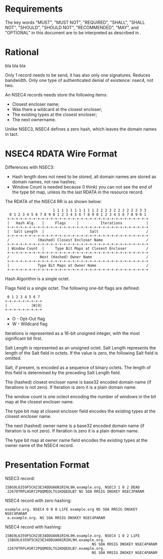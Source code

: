 # Requirements
The key words "MUST", "MUST NOT", "REQUIRED", "SHALL", "SHALL
NOT", "SHOULD", "SHOULD NOT", "RECOMMENDED",  "MAY", and
"OPTIONAL" in this document are to be interpreted as described in
[](#RFC2119).


# Rational

bla bla bla

Only 1 record needs to be send, it has also only one signatures. Reduces
bandwidth. Only one type of authenticated denial of existence: nsec4, not two.

An NSEC4 records needs store the following items:

* Closest encloser name;
* Was there a wildcard at the closest encloser;
* The existing types at the closest encloser;
* The next ownername.

Unlike NSEC3, NSEC4 defines a zero hash, which leaves the domain names in tact.

# NSEC4 RDATA Wire Format

Differences with NSEC3:

* Hash length does not need to be stored, all domain names are stored as domain names,
   not raw hashes;
* Window Count is needed because (I think) you can not see the end of the type bit map, unless
   its the last RDATA in the resource record.

The RDATA of the NSEC4 RR is as shown below:

                          1 1 1 1 1 1 1 1 1 1 2 2 2 2 2 2 2 2 2 2 3 3
      0 1 2 3 4 5 6 7 8 9 0 1 2 3 4 5 6 7 8 9 0 1 2 3 4 5 6 7 8 9 0 1
     +-+-+-+-+-+-+-+-+-+-+-+-+-+-+-+-+-+-+-+-+-+-+-+-+-+-+-+-+-+-+-+-+
     |   Hash Alg.   |     Flags     |          Iterations           |
     +-+-+-+-+-+-+-+-+-+-+-+-+-+-+-+-+-+-+-+-+-+-+-+-+-+-+-+-+-+-+-+-+
     |  Salt Length  |                     Salt                      /
     +-+-+-+-+-+-+-+-+-+-+-+-+-+-+-+-+-+-+-+-+-+-+-+-+-+-+-+-+-+-+-+-+
     /             (Hashed) Closest Encloser Name                    /
     +-+-+-+-+-+-+-+-+-+-+-+-+-+-+-+-+-+-+-+-+-+-+-+-+-+-+-+-+-+-+-+-+ 
     | Window Count  |     Type Bit Maps at Closest Encloser         /
     +-+-+-+-+-+-+-+-+-+-+-+-+-+-+-+-+-+-+-+-+-+-+-+-+-+-+-+-+-+-+-+-+ 
     /              Next (Hashed) Owner Name                         /
     +-+-+-+-+-+-+-+-+-+-+-+-+-+-+-+-+-+-+-+-+-+-+-+-+-+-+-+-+-+-+-+-+
     |             Type Bit Maps at Owner Name                       /
     +-+-+-+-+-+-+-+-+-+-+-+-+-+-+-+-+-+-+-+-+-+-+-+-+-+-+-+-+-+-+-+-+

Hash Algorithm is a single octet.

Flags field is a single octet. The following one-bit flags are defined:

     0 1 2 3 4 5 6 7
    +-+-+-+-+-+-+-+-+
    |           |W|O|
    +-+-+-+-+-+-+-+-+

* O - Opt-Out flag
* W - Wildcard flag

Iterations is represented as a 16-bit unsigned integer, with the most
significant bit first.

Salt Length is represented as an unsigned octet.  Salt Length
represents the length of the Salt field in octets.  If the value is
zero, the following Salt field is omitted.

Salt, if present, is encoded as a sequence of binary octets.  The
length of this field is determined by the preceding Salt Length
field.

The (hashed) closest encloser name is base32 encoded domain name (if 
Iterations is not zero). If Iteration is zero it is a plain domain name.

The window count is one octect encoding the number of windows in 
the bit map at the closest encloser name.

The type bit map at closest encloser field encodes the existing types at the
closest encloser name.

The next (hashed) owner name is a base32 encoded domain name (if Iteration
is is not zero). If Iteration is zero it is a plain domain name.

The type bit map at owner name field encodes the existing types at the
owner name of the NSEC4 record.

# Presentation Format

NSEC3 record:

    15BG9L6359F5CH23E34DDUA6N1RIHL9H.example.org. NSEC3 1 0 2 DEAD 
     22670TRPLHSR72PQQMEDLTG1KDQEOLB7 NS SOA RRSIG DNSKEY NSEC3PARAM

NSEC4 record with zero hashing:

    example.org. NSEC4 0 0 0 L1FE example.org NS SOA RRSIG DNSKEY NSEC4PARAM 
     a.example.org. NS SOA RRSIG DNSKEY NSEC4PARAM

NSEC4 record with hashing:

    
    15BG9L6359F5CH23E34DDUA6N1RIHL9H.example.org. NSEC4 1 0 2 L1FE 
     15BG9L6359F5CH23E34DDUA6N1RIHL9H.example.org. 
                                            NS SOA RRSIG DNSKEY NSEC4PARAM
     22670TRPLHSR72PQQMEDLTG1KDQEOLB7.example.org. 
                                            NS SOA RRSIG DNSKEY NSEC4PARAM
